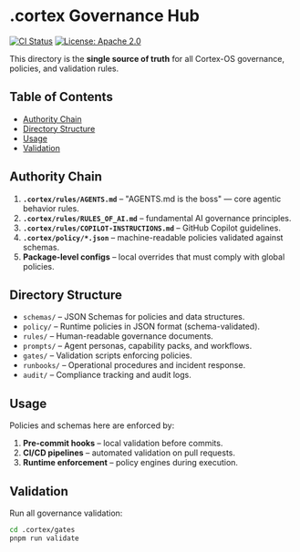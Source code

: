 # .cortex Governance Hub

[![CI Status](https://github.com/Cortex-OS/Cortex-OS/actions/workflows/ci.yml/badge.svg)](https://github.com/Cortex-OS/Cortex-OS/actions/workflows/ci.yml)
[![License: Apache 2.0](https://img.shields.io/badge/License-Apache_2.0-blue.svg)](../LICENSE)

This directory is the **single source of truth** for all Cortex-OS governance, policies, and validation rules.

## Table of Contents

- [Authority Chain](#authority-chain)
- [Directory Structure](#directory-structure)
- [Usage](#usage)
- [Validation](#validation)

## Authority Chain

1. **`.cortex/rules/AGENTS.md`** – "AGENTS.md is the boss" — core agentic behavior rules.
2. **`.cortex/rules/RULES_OF_AI.md`** – fundamental AI governance principles.
3. **`.cortex/rules/COPILOT-INSTRUCTIONS.md`** – GitHub Copilot guidelines.
4. **`.cortex/policy/*.json`** – machine-readable policies validated against schemas.
5. **Package-level configs** – local overrides that must comply with global policies.

## Directory Structure

- `schemas/` – JSON Schemas for policies and data structures.
- `policy/` – Runtime policies in JSON format (schema-validated).
- `rules/` – Human-readable governance documents.
- `prompts/` – Agent personas, capability packs, and workflows.
- `gates/` – Validation scripts enforcing policies.
- `runbooks/` – Operational procedures and incident response.
- `audit/` – Compliance tracking and audit logs.

## Usage

Policies and schemas here are enforced by:

1. **Pre-commit hooks** – local validation before commits.
2. **CI/CD pipelines** – automated validation on pull requests.
3. **Runtime enforcement** – policy engines during execution.

## Validation

Run all governance validation:

```bash
cd .cortex/gates
pnpm run validate
```
